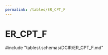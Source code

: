 ```yaml
---
permalink: /tables/ER_CPT_F
---
```

# ER\_CPT\_F
<!-- SPDX-License-Identifier: MPL-2.0 -->

<!-- ATTENTION : Ne pas supprimer ou modifier la ligne ci-dessous -->
#include "tables/.schemas/DCIR/ER_CPT_F.md"
<!-- ATTENTION : Ne pas supprimer ou modifier la ligne ci-dessus -->
